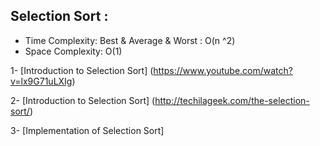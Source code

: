 ## Selection Sort :

- Time Complexity: Best & Average & Worst : O(n ^2)
- Space Complexity: O(1)

1- [Introduction to Selection Sort] (https://www.youtube.com/watch?v=lx9G71uLXIg)

2- [Introduction to Selection Sort] (http://techilageek.com/the-selection-sort/)

3- [Implementation of Selection Sort]
